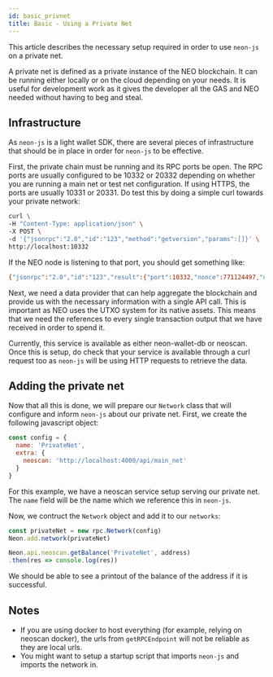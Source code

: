 ```yaml
---
id: basic_privnet
title: Basic - Using a Private Net
---
```


This article describes the necessary setup required in order to use `neon-js` on a private net.

A private net is defined as a private instance of the NEO blockchain. It can be running either locally or on the cloud depending on your needs. It is useful for development work as it gives the developer all the GAS and NEO needed without having to beg and steal.

## Infrastructure

As `neon-js` is a light wallet SDK, there are several pieces of infrastructure that should be in place in order for `neon-js` to be effective.

First, the private chain must be running and its RPC ports be open. The RPC ports are usually configured to be 10332 or 20332 depending on whether you are running a main net or test net configuration. If using HTTPS, the ports are usually 10331 or 20331. Do test this by doing a simple curl towards your private network:

```sh
curl \
-H "Content-Type: application/json" \
-X POST \
-d '{"jsonrpc":"2.0","id":"123","method":"getversion","params":[]}' \
http://localhost:10332
```
If the NEO node is listening to that port, you should get something like:

```sh
{"jsonrpc":"2.0","id":"123","result":{"port":10332,"nonce":771124497,"useragent":"\/NEO:2.7.3\/"}}
```

Next, we need a data provider that can help aggregate the blockchain and provide us with the necessary information with a single API call. This is important as NEO uses the UTXO system for its native assets. This means that we need the references to every single transaction output that we have received in order to spend it.

Currently, this service is available as either neon-wallet-db or neoscan. Once this is setup, do check that your service is available through a curl request too as `neon-js` will be using HTTP requests to retrieve the data.

## Adding the private net

Now that all this is done, we will prepare our `Network` class that will configure and inform `neon-js` about our private net. First, we create the following javascript object:

```js
const config = {
  name: 'PrivateNet',
  extra: {
    neoscan: 'http://localhost:4000/api/main_net'
  }
}
```
For this example, we have a neoscan service setup serving our private net. The `name` field will be the name which we reference this in `neon-js`.

Now, we contruct the `Network` object and add it to our `networks`:

```js
const privateNet = new rpc.Network(config)
Neon.add.network(privateNet)

Neon.api.neoscan.getBalance('PrivateNet', address)
.then(res => console.log(res))
```

We should be able to see a printout of the balance of the address if it is successful.

## Notes

- If you are using docker to host everything (for example, relying on neoscan docker), the urls from `getRPCEndpoint` will not be reliable as they are local urls.
- You might want to setup a startup script that imports `neon-js` and imports the network in.
